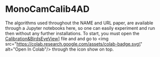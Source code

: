 # MonoCamCalib4AD
The algorithms used throughout the NAME and URL paper, are available through a Jupyter notebooks here, so one can easily experiment and run then without any further installations.
To start, you must open the [Calibration&BirdsEyeView](https://github.com/ipleiria-robotics/MonoCamCalib4AD/blob/master/Calibration&BirdsEyeView.ipynb)] file and and go to <img src=\"https://colab.research.google.com/assets/colab-badge.svg\" alt=\"Open In Colab\"/> through the icon show on top. 


